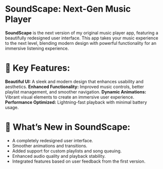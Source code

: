 # SoundScape: Next-Gen Music Player
**SoundScape** is the next version of my original music player app, featuring a beautifully redesigned user interface. This app takes your music experience to the next level, blending modern design with powerful functionality for an immersive listening experience.

# 🌟 Key Features:
**Beautiful UI:** A sleek and modern design that enhances usability and aesthetics.
**Enhanced Functionality:** Improved music controls, better playlist management, and smoother navigation.
**Dynamic Animations:** Vibrant visual elements to create an immersive user experience.
**Performance Optimized:** Lightning-fast playback with minimal battery usage.

# 🚀 What’s New in SoundScape:
- A completely redesigned user interface.
- Smoother animations and transitions.
- Added support for custom playlists and song queuing.
- Enhanced audio quality and playback stability.
- Integrated features based on user feedback from the first version.
